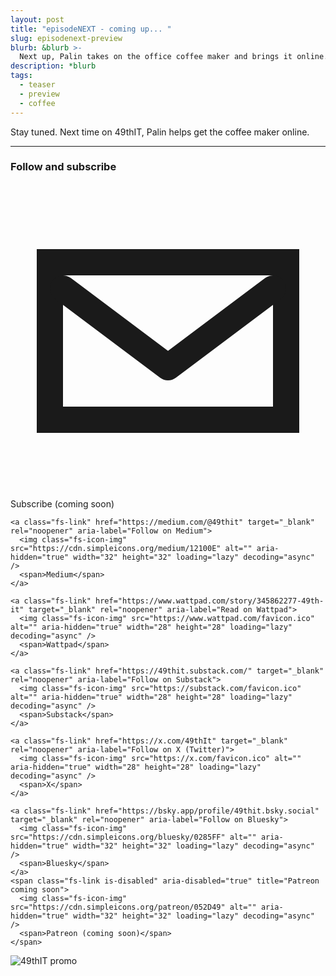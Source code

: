 ```yaml
---
layout: post
title: "episodeNEXT - coming up... "
slug: episodenext-preview
blurb: &blurb >-
  Next up, Palin takes on the office coffee maker and brings it online.
description: *blurb
tags:
  - teaser
  - preview
  - coffee
---
```

Stay tuned. Next time on 49thIT, Palin helps get the coffee maker online.

<hr>

<div class="follow-subscribe" aria-label="Follow and subscribe">
  <h3>Follow and subscribe</h3>

  <div class="fs-links">
    <span class="fs-link is-disabled" aria-disabled="true" title="Email subscription coming soon">
      <svg class="fs-icon" viewBox="0 0 24 24" aria-hidden="true">
        <rect x="3" y="6" width="18" height="12" rx="0" fill="none" stroke="currentColor" stroke-width="2"/>
        <path d="M4 8l8 6 8-6" fill="none" stroke="currentColor" stroke-width="2" stroke-linecap="round" stroke-linejoin="round"/>
      </svg>
      <span>Subscribe (coming soon)</span>
    </span>

    <a class="fs-link" href="https://medium.com/@49thit" target="_blank" rel="noopener" aria-label="Follow on Medium">
      <img class="fs-icon-img" src="https://cdn.simpleicons.org/medium/12100E" alt="" aria-hidden="true" width="32" height="32" loading="lazy" decoding="async" />
      <span>Medium</span>
    </a>

    <a class="fs-link" href="https://www.wattpad.com/story/345862277-49th-it" target="_blank" rel="noopener" aria-label="Read on Wattpad">
      <img class="fs-icon-img" src="https://www.wattpad.com/favicon.ico" alt="" aria-hidden="true" width="28" height="28" loading="lazy" decoding="async" />
      <span>Wattpad</span>
    </a>

    <a class="fs-link" href="https://49thit.substack.com/" target="_blank" rel="noopener" aria-label="Follow on Substack">
      <img class="fs-icon-img" src="https://substack.com/favicon.ico" alt="" aria-hidden="true" width="28" height="28" loading="lazy" decoding="async" />
      <span>Substack</span>
    </a>

    <a class="fs-link" href="https://x.com/49thIt" target="_blank" rel="noopener" aria-label="Follow on X (Twitter)">
      <img class="fs-icon-img" src="https://x.com/favicon.ico" alt="" aria-hidden="true" width="28" height="28" loading="lazy" decoding="async" />
      <span>X</span>
    </a>

    <a class="fs-link" href="https://bsky.app/profile/49thit.bsky.social" target="_blank" rel="noopener" aria-label="Follow on Bluesky">
      <img class="fs-icon-img" src="https://cdn.simpleicons.org/bluesky/0285FF" alt="" aria-hidden="true" width="32" height="32" loading="lazy" decoding="async" />
      <span>Bluesky</span>
    </a>
    <span class="fs-link is-disabled" aria-disabled="true" title="Patreon coming soon">
      <img class="fs-icon-img" src="https://cdn.simpleicons.org/patreon/052D49" alt="" aria-hidden="true" width="32" height="32" loading="lazy" decoding="async" />
      <span>Patreon (coming soon)</span>
    </span>
  </div>

  <div class="fs-image">
    <img src="{{ '/assets/img/sidebar.png' | relative_url }}" alt="49thIT promo" loading="lazy" decoding="async" />
  </div>
</div>
